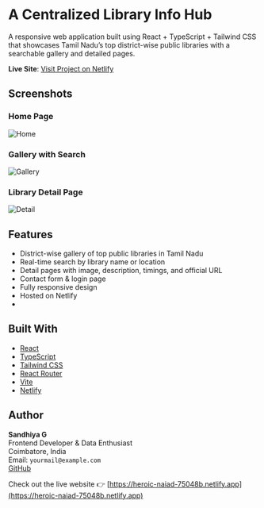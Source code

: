 #  A Centralized Library Info Hub

A responsive web application built using React + TypeScript + Tailwind CSS that showcases Tamil Nadu’s top district-wise public libraries with a searchable gallery and detailed pages.

 **Live Site**: [Visit Project on Netlify](https://heroic-naiad-75048b.netlify.app)

## Screenshots

### Home Page  
![Home](./screenshots/home.png)

### Gallery with Search  
![Gallery](./screenshots/gallery.png)

### Library Detail Page  
![Detail](./screenshots/detail.png)

##  Features

-  District-wise gallery of top public libraries in Tamil Nadu
-  Real-time search by library name or location
-  Detail pages with image, description, timings, and official URL
-  Contact form & login page
-  Fully responsive design
-  Hosted on Netlify
- 
##  Built With

- [React](https://reactjs.org/)
- [TypeScript](https://www.typescriptlang.org/)
- [Tailwind CSS](https://tailwindcss.com/)
- [React Router](https://reactrouter.com/)
- [Vite](https://vitejs.dev/)
- [Netlify](https://www.netlify.com/)

## Author

**Sandhiya G**  
Frontend Developer & Data Enthusiast  
Coimbatore, India  
Email: `yourmail@example.com`  
[GitHub](https://github.com/GSandhiya1511)

Check out the live website 👉 [https://heroic-naiad-75048b.netlify.app](https://heroic-naiad-75048b.netlify.app)



